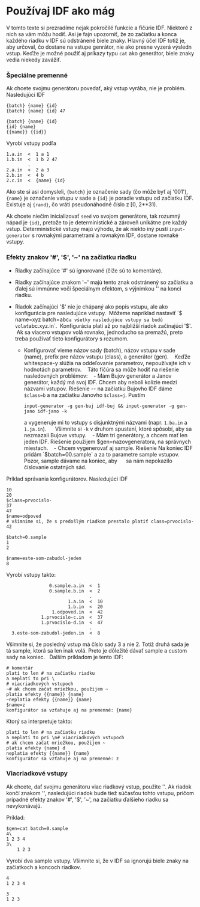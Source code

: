 # Používaj IDF ako mág 

V tomto texte si prezradíme nejak pokročilé funkcie a fičúrie IDF. Niektoré z nich sa vám môžu hodiť.
Asi je fajn upozorniť, že zo začiatku a konca každého riadku v IDF sú odstránené biele znaky. 
Hlavný účel IDF totiž je, aby určoval, čo dostane na vstupe genrátor, nie ako presne vyzerá výsledn vstup. Keďže je možné použiť aj príkazy typu `cat` ako generátor, biele znaky vedia niekedy zavážiť. 
 
### Špeciálne premenné
Ak chcete svojmu generátoru povedať, aký vstup vyrába, nie je problém. Nasledujúci IDF
```
{batch} {name} {id}
{batch} {name} {id} 47

{batch} {name} {id}
{id} {name}
{{name}} {{id}}
```
Vyrobí vstupy podľa
```
1.a.in  <  1 a 1
1.b.in  <  1 b 2 47
        .
2.a.in  <  2 a 3
2.b.in  <  4 b
2.c.in  <  {name} {id}
```
Ako ste si asi domysleli, `{batch}` je označenie sady (čo môže byť aj '001'), `{name}` je označenie vstupu v sade a `{id}`
je poradie vstupu od začiatku IDF. Existuje aj `{rand}`, čo vráti pseudonáhodné číslo z [0, 2**31).

Ak chcete niečim inicializovať `seed` vo svojom generátore, tak rozumný nápad je `{id}`, 
pretože to je deterministické a zároveň unikátne pre každý vstup.
Deterministické vstupy majú výhodu, že ak niekto iný pustí `input-generator` s rovnakými parametrami a rovnakým IDF, 
dostane rovnaké vstupy.

### Efekty znakov '#', '$', '~' na začiatku riadku

- Riadky začínajúce '#' sú ignorované (čiže sú to komentáre).
- Riadky začínajúce znakom '~' majú tento znak odstránený so začiatku
  a ďalej sú immúnne voči špeciálnym efektom, s výjnimkou '\' na konci riadku.
- Riadok začínajúci '$' nie je chápaný ako popis vstupu, ale ako konfigurácia pre nasledujúce vstupy. 
  Môžeme napríklad nastaviť `$ name=xyz batch=abc` a všetky nasledujúce vstupy sa budú volať `abc.xyz.in`.
  Konfigurácia platí až po najbližší riadok začínajúci '$'.
  Ak sa viacero vstupov volá rovnako, jednoducho sa premažú, preto treba používať tieto konfigurátory s rozumom.
  
  - Konfigurovať vieme názov sady (batch), názov vstupu v sade (name), prefix pre názov vstupu (class), a generátor (gen).
    Keďže whitespace-y slúžia na oddeľovanie parametrov, nepoužívajte ich v hodnotách parametrov.
    Táto fičúra sa môže hodiť na riešenie nasledovných problémov:
    - Mám Bujov generátor a Janov generátor, každý má svoj IDF. Chcem aby neboli kolízie medzi názvami vstupov. 
      Riešenie -- na začiatku  Bujovho IDF dáme `$class=b` a na začiatku Janovho `$class=j`. Pustím 
      ```
      input-generator -g gen-buj idf-buj && input-generator -g gen-jano idf-jano -k
      ```
      a vygeneruje mi to vstupy s disjunktnými názvami (napr. `1.ba.in` a `1.ja.in`). 
      Všimnite si `-k` v druhom spustení, ktoré spôsobí, aby sa nezmazali Bujove vstupy.
    - Mám tri generátory, a chcem mať len jeden IDF. Riešenie použijem $gen=nazovgeneratora, na správnych miestach.
    - Chcem vygenerovať aj sample. Riešenie
      Na koniec IDF pridám `$batch=00.sample` a za to parametre sample vstupov. Pozor, sample dávame na koniec, aby 
      sa nám nepokazilo číslovanie ostatných sád. 
      
Príklad správania konfigurátorov. Nasledujúci IDF
```
10
20
$class=prvocislo-
37
47
$name=odpoved
# všimnime si, že s predošlým riadkom prestalo platiť class=prvocislo-
42

$batch=0.sample
1
2

$name=este-som-zabudol-jeden
8
```
Vyrobí vstupy takto:
```
                0.sample.a.in  <  1
                0.sample.b.in  <  2
                               .
                       1.a.in  <  10
                       1.b.in  <  20
                 1.odpoved.in  <  42
             1.prvocislo-c.in  <  37
             1.prvocislo-d.in  <  47
                               .
  3.este-som-zabudol-jeden.in  <  8
```
Všimnite si, že posledný vstup má číslo sady 3 a nie 2. Totiž druhá sada je tá sample, ktorá sa len inak volá.
Preto je dôležité dávať sample a custom sady na koniec.
  
Ďalším príkladom je tento IDF:
```
# komentár
platí to len # na začiatku riadku
a neplatí to pri \
# viacriadkových vstupoch
~# ak chcem začat mriežkou, použijem ~
platia efekty {{name}} {name}
~neplatia efekty {{name}} {name}
$name=z
konfigurátor sa vzťahuje aj na premenné: {name}
```
Ktorý sa interpretuje takto:
```
platí to len # na začiatku riadku
a neplatí to pri \n# viacriadkových vstupoch
# ak chcem začat mriežkou, použijem ~
platia efekty {name} d
neplatia efekty {{name}} {name}
konfigurátor sa vzťahuje aj na premenné: z
```

### Viacriadkové vstupy
Ak chcete, dať svojmu generátoru viac riadkový vstup, použite '\'.
Ak riadok končí znakom '\', nasledujúci riadok bude tiež súčasťou tohto vstupu, pričom prípadné efekty znakov
'#', '$', '~', na začiatku ďalšieho riadku sa nevykonávajú.

Príklad:
```
$gen=cat batch=0.sample
4\
1 2 3 4
3\
    1 2 3
```
Vyrobí dva sample vstupy. Všimnite si, že v IDF sa ignorujú biele znaky na začiatkoch a koncoch riadkov.
```
4
1 2 3 4
```
```
3
1 2 3
```
